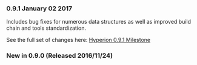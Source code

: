 ### 0.9.1 January 02 2017
Includes bug fixes for numerous data structures as well as improved build chain and tools standardization.

See the full set of changes here: [Hyperion 0.9.1 Milestone](https://github.com/akkadotnet/Hyperion/milestone/1)

### New in 0.9.0 (Released 2016/11/24)
